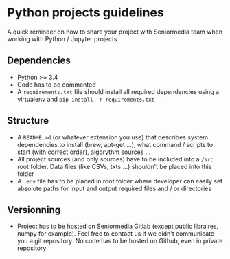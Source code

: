 # Python projects guidelines
A quick reminder on how to share your project with Seniormedia team when working with Python / Jupyter projects

## Dependencies
- Python >= 3.4
- Code has to be commented
- A `requirements.txt` file should install all required dependencies using a virtualenv and `pip install -r requirements.txt`

## Structure
- A `README.md` (or whatever extension you use) that describes system dependencies to install (brew, apt-get ...), what command / scripts to start (with correct order), algorythm sources ...
- All project sources (and only sources) have to be included into a `/src` root folder. Data files (like CSVs, txts ...) shouldn't be placed into this folder
- A `.env` file has to be placed in root folder where developer can easily set absolute paths for input and output required files and / or directories

## Versionning
- Project has to be hosted on Seniormedia Gitlab (except public libraires, numpy for example). Feel free to contact us if we didn't communicate you a git repository. No code has to be hosted on Github, even in private repository
